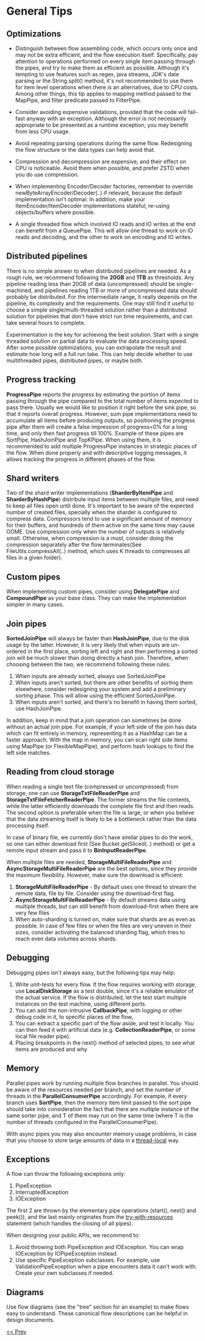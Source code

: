 # General Tips

## Optimizations
* Distinguish between flow assembling code, which occurs only once and may not be extra efficient, and the flow execution itself. Specifically, pay attention to operations performed on every single item passing through the pipes, and try to make them as efficient as possible. Although it's tempting to use features such as regex, java streams, JDK's date parsing or the String.split() method, it's not recommended to use them for item level operations when there is an alternatives, due to CPU costs. Among other things, this tip applies to mapping method passed to the MapPipe, and filter predicate passed to FilterPipe.

* Consider avoiding expensive validations, provided that the code will fail-fast anyway with an exception. Although the error is not necessarily appropriate to be presented as a runtime exception, you may benefit from less CPU usage.

* Avoid repeating parsing operations during the same flow. Redesigning the flow structure or the data types can help avoid that.

* Compression and decompression are expensive, and their effect on CPU is noticeable. Avoid them when possible, and prefer ZSTD when you do use compression.

* When implementing Encoder/Decoder factories, remember to override newByteArrayEncoder/Decoder(..) if relevant, because the default implementation isn't optimal. In addition, make your ItemEncoder/ItemDecoder implementations stateful, re-using objects/buffers where possible. 

* A single threaded flow which involved IO reads and IO writes at the end can benefit from a QueuePipe. This will allow one thread to work on IO reads and decoding, and the other to work on encoding and IO writes. 

## Distributed pipelines
There is no simple answer to when distributed pipelines are needed. As a rough rule, we recommend following the **20GB** and **1TB** as thresholds. Any pipeline reading less than 20GB of data (uncompressed) should be single-machined, and pipelines reading 1TB or more of uncompressed data should probably be distributed. For the intermediate range, it really depends on the pipeline, its complexity and the requirements. One may still find it useful to choose a simple single/multi-threaded solution rather than a distributed solution for pipelines that don't have strict run time requirements, and can take several hours to complete.

Experimentation is the key for achieving the best solution. Start with a single threaded solution on partial data to evaluate the data processing speed. After some possible optimizations, you can extrapolate the result and estimate how long will a full run take. This can help decide whether to use multithreaded pipes, distributed pipes, or maybe both.

## Progress tracking
**ProgressPipe** reports the progress by estimating the portion of items passing through the pipe compared to the total number of items expected to pass there. Usually we would like to position it right before the sink pipe, so that it reports overall progress. However, sum pipe implementations need to accumulate all items before producing outputs, so positioning the progress pipe after them will create a false impression of progress=0% for a long time, and only then fast progress till 100%. Example of these pipes are SortPipe, HashJoinPipe and TopKPipe. When using them, it is recommended to add multiple ProgressPipe instances in strategic places of the flow. When done properly and with descriptive logging messages, it allows tracking the progress in different phases of the flow.

## Shard writers
Two of the shard writer implementations (**SharderByItemPipe** and **SharderByHashPipe**) distribute input items between multiple files, and need to keep all files open until done. It's important to be aware of the expected number of created files, specially when the sharder is configured to compress data. Compressors tend to use a significant amount of memory for their buffers, and hundreds of them active on the same time may cause OOME. Use compression only when the number of outputs is relatively small. Otherwise, when compression is a must, consider doing the compression separately after the flow terminates(See FileUtils.compressAll(..) method, which uses K threads to compresses all files in a given folder).

## Custom pipes
When implementing custom pipes, consider using **DelegatePipe** and **CompoundPipe** as your base class. They can make the implementation simpler in many cases.

## Join pipes
**SortedJoinPipe** will always be faster than **HashJoinPipe**, due to the disk usage by the latter. However, it is very likely that when inputs are un-ordered in the first place, sorting left and right and then performing a sorted join will be much slower than doing directly a hash join. Therefore, when choosing between the two, we recommend following these rules:

1. When inputs are already sorted, always use SortedJoinPipe
2. When inputs aren't sorted, but there are other benefits of sorting them elsewhere, consider redesigning your system and add a preliminary sorting phase. This will allow using the efficient SortedJoinPipe.
3. When inputs aren't sorted, and there's no benefit in having them sorted, use HashJoinPipe.

In addition, keep in mind that a join operation can sometimes be done without an actual join pipe. For example, if your left side of the join has data which can fit entirely in memory, representing it as a HashMap can be a faster approach. With the map in memory, you can scan right side items using MapPipe (or FlexibleMapPipe), and perform hash lookups to find the left side matches.

## Reading from cloud storage
When reading a single text file (compressed or uncompressed) from storage, one can use **StorageTxtFileReaderPipe** and **StorageTxtFileFetcherReaderPipe**. The former streams the file contents, while the latter efficiently downloads the complete file first and then reads. The second option is preferable when the file is large, or when you believe that the data streaming itself is likely to be a bottleneck rather than the data processing itself.

In case of binary file, we currently don't have similar pipes to do the work, so one can either download first (See Bucket.getSliced(..) method) or get a remote input stream and pass it to **BinInputReaderPipe**.

When multiple files are needed, **StorageMultiFileReaderPipe** and **AsyncStorageMultiFileReaderPipe** are the best options, since they provide the maximum flexibility. However, make sure the download is efficient:

1. **StorageMultiFileReaderPipe** - By default uses one thread to stream the remote data, file by file. Consider using the download-first flag.
2. **AsyncStorageMultiFileReaderPipe** - By default streams data using multiple threads, but can still benefit from download-first when there are very few files
3. When auto-sharding is turned on, make sure that shards are as even as possible. In case of few files or when the files are very uneven in their sizes, consider activating the balanced sharding flag, which tries to reach even data volumes across shards.

## Debugging
Debugging pipes isn't always easy, but the following tips may help:

1. Write unit-tests for every flow. If the flow requires working with storage, use **LocalDiskStorage** as a test double, since it's a reliable emulator of the actual service. If the flow is distributed, let the test start multiple instances on the test machine, using different ports.
2. You can add the non-intrusive **CallbackPipe**, with logging or other debug code in it, to specific places of the flow,
3. You can extract a specific part of the flow aside, and test it locally. You can then feed it with artificial data (e.g. **CollectionReaderPipe**, or some local file reader pipe).
4. Placing breakpoints in the next() method of selected pipes, to see what items are produced and why

## Memory
Parallel pipes work by running multiple flow branches in parallel. You should be aware of the resources needed per branch, and set the number of threads in the **ParallelConsumerPipe** accordingly. For example, if every branch uses **SortPipe**, then the memory item limit passed to the sort pipe should take into consideration the fact that there are multiple instance of the same sorter pipe, and T of them may run on the same time (where T is the number of threads configured in the ParallelConsumerPipe).

With async pipes you may also encounter memory usage problems, in case that you choose to store large amounts of data in a [thread-local](https://docs.oracle.com/en/java/javase/11/docs/api/java.base/java/lang/ThreadLocal.html) way.

## Exceptions
A flow can throw the following exceptions only:

1. PipeException
2. InterruptedException
3. IOException

The first 2 are thrown by the elementary pipe operations (start(), next() and peek()), and the last mainly originates from the [try-with-resources](https://docs.oracle.com/javase/tutorial/essential/exceptions/tryResourceClose.html) statement (which handles the closing of all pipes).

When designing your public APIs, we recommend to:

1. Avoid throwing both PipeException and IOException. You can wrap IOException by IOPipeException instead.
2. Use specific PipeException subclasses. For example, use ValidationPipeException when a pipe encounters data it can't work with. Create your own subclasses if needed.

## Diagrams
Use flow diagrams (see the "tree" section for an example) to make flows easy to understand. These canonical flow descriptions can be helpful in design documents.

[<< Prev](main_pipes_glossary.md)
